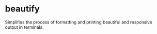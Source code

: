 # beautify
Simplifies the process of formatting and printing beautiful and responsive output in terminals.
